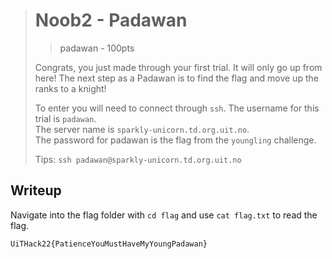 > # Noob2 - Padawan
> > padawan - 100pts
> 
> Congrats, you just made through your first trial. It will only go up from here! The next step as a Padawan is to find the flag and move up the ranks to a knight!
> 
> To enter you will need to connect through `ssh`.
> The username for this trial is `padawan`.  
> The server name is `sparkly-unicorn.td.org.uit.no`.  
> The password for padawan is the flag from the `youngling` challenge.
> 
> 
> 
> Tips:
> `ssh padawan@sparkly-unicorn.td.org.uit.no`
> 
## Writeup

Navigate into the flag folder with `cd flag` and use `cat flag.txt` to read the flag.


```
UiTHack22{PatienceYouMustHaveMyYoungPadawan}
```